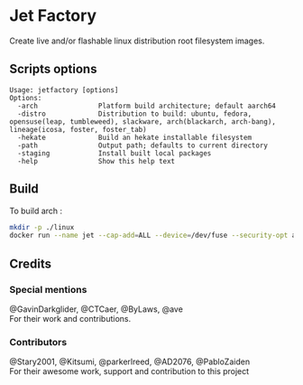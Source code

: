 # Jet Factory

Create live and/or flashable linux distribution root filesystem images.

## Scripts options

```
Usage: jetfactory [options]
Options:
  -arch               Platform build architecture; default aarch64
  -distro             Distribution to build: ubuntu, fedora, opensuse(leap, tumbleweed), slackware, arch(blackarch, arch-bang), lineage(icosa, foster, foster_tab)
  -hekate             Build an hekate installable filesystem
  -path               Output path; defaults to current directory
  -staging            Install built local packages
  -help               Show this help text
```

## Build

To build arch :

```sh
mkdir -p ./linux
docker run --name jet --cap-add=ALL --device=/dev/fuse --security-opt apparmor:unconfined --privileged --rm -it -e DISTRO=arch -v "$PWD"/linux:/root/linux -v /var/run/docker.sock:/var/run/docker.sock alizkan/jet-factory:1.0.0
```

## Credits

### Special mentions

@GavinDarkglider, @CTCaer, @ByLaws, @ave \
For their work and contributions.

### Contributors

@Stary2001, @Kitsumi, @parkerlreed, @AD2076, @PabloZaiden \
For their awesome work, support and contribution to this project
